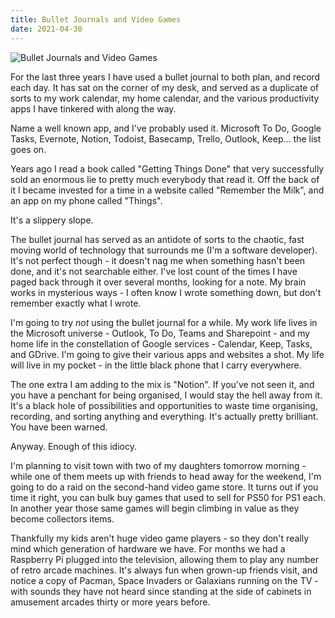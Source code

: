 ```yaml
---
title: Bullet Journals and Video Games
date: 2021-04-30
---
```


![Bullet Journals and Video Games](https://source.unsplash.com/-m88z7ily-w/1600x900)

For the last three years I have used a bullet journal to both plan, and record each day. It has sat on the corner of my desk, and served as a duplicate of sorts to my work calendar, my home calendar, and the various productivity apps I have tinkered with along the way.

Name a well known app, and I've probably used it. Microsoft To Do, Google Tasks, Evernote, Notion, Todoist, Basecamp, Trello, Outlook, Keep... the list goes on.

Years ago I read a book called "Getting Things Done" that very successfully sold an enormous lie to pretty much everybody that read it. Off the back of it I became invested for a time in a website called "Remember the Milk", and an app on my phone called "Things".

It's a slippery slope.

The bullet journal has served as an antidote of sorts to the chaotic, fast moving world of technology that surrounds me (I'm a software developer). It's not perfect though - it doesn't nag me when something hasn't been done, and it's not searchable either. I've lost count of the times I have paged back through it over several months, looking for a note. My brain works in mysterious ways - I often know I wrote something down, but don't remember exactly what I wrote.

I'm going to try *not* using the bullet journal for a while. My work life lives in the Microsoft universe - Outlook, To Do, Teams and Sharepoint - and my home life in the constellation of Google services - Calendar, Keep, Tasks, and GDrive. I'm going to give their various apps and websites a shot. My life will live in my pocket - in the little black phone that I carry everywhere.

The one extra I am adding to the mix is "Notion". If you've not seen it, and you have a penchant for being organised, I would stay the hell away from it. It's a black hole of possibilities and opportunities to waste time organising, recording, and sorting anything and everything. It's actually pretty brilliant. You have been warned.

Anyway. Enough of this idiocy.

I'm planning to visit town with two of my daughters tomorrow morning - while one of them meets up with friends to head away for the weekend, I'm going to do a raid on the second-hand video game store. It turns out if you time it right, you can bulk buy games that used to sell for PS50 for PS1 each. In another year those same games will begin climbing in value as they become collectors items.

Thankfully my kids aren't huge video game players - so they don't really mind which generation of hardware we have. For months we had a Raspberry Pi plugged into the television, allowing them to play any number of retro arcade machines. It's always fun when grown-up friends visit, and notice a copy of Pacman, Space Invaders or Galaxians running on the TV - with sounds they have not heard since standing at the side of cabinets in amusement arcades thirty or more years before.

